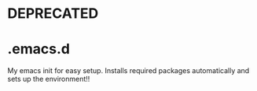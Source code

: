 
# DEPRECATED
# .emacs.d
My emacs init for easy setup. Installs required packages automatically and sets up the environment!!

